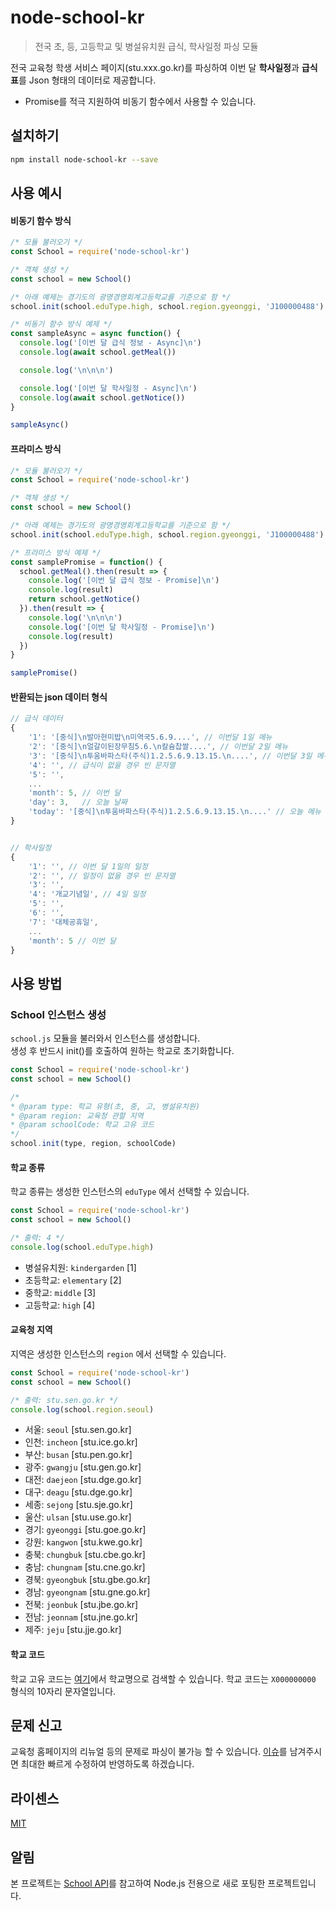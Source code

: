 # node-school-kr
> 전국 초, 등, 고등학교 및 병설유치원 급식, 학사일정 파싱 모듈

전국 교육청 학생 서비스 페이지(stu.xxx.go.kr)를 파싱하여 이번 달 **학사일정**과 **급식표**를 Json 형태의 데이터로 제공합니다.
- Promise를 적극 지원하여 비동기 함수에서 사용할 수 있습니다.

## 설치하기
```bash
npm install node-school-kr --save
```

## 사용 예시

#### 비동기 함수 방식

```javascript
/* 모듈 불러오기 */
const School = require('node-school-kr') 

/* 객체 생성 */
const school = new School()

/* 아래 예제는 경기도의 광명경영회계고등학교를 기준으로 함 */
school.init(school.eduType.high, school.region.gyeonggi, 'J100000488')

/* 비동기 함수 방식 예제 */
const sampleAsync = async function() {
  console.log('[이번 달 급식 정보 - Async]\n')
  console.log(await school.getMeal())

  console.log('\n\n\n')

  console.log('[이번 달 학사일정 - Async]\n')
  console.log(await school.getNotice())
}

sampleAsync()

```

#### 프라미스 방식

```javascript
/* 모듈 불러오기 */
const School = require('node-school-kr') 

/* 객체 생성 */
const school = new School()

/* 아래 예제는 경기도의 광명경영회계고등학교를 기준으로 함 */
school.init(school.eduType.high, school.region.gyeonggi, 'J100000488')

/* 프라미스 방식 예제 */
const samplePromise = function() {
  school.getMeal().then(result => {
    console.log('[이번 달 급식 정보 - Promise]\n')
    console.log(result)
    return school.getNotice()
  }).then(result => {
    console.log('\n\n\n')
    console.log('[이번 달 학사일정 - Promise]\n')
    console.log(result)
  })
}

samplePromise()

```

#### 반환되는 json 데이터 형식
``` javascript
// 급식 데이터
{
    '1': '[중식]\n발아현미밥\n미역국5.6.9....', // 이번달 1일 메뉴
    '2': '[중식]\n얼갈이된장무침5.6.\n칼슘찹쌀....', // 이번달 2일 메뉴 
    '3': '[중식]\n투움바파스타(주식)1.2.5.6.9.13.15.\n....', // 이번달 3일 메뉴
    '4': '', // 급식이 없을 경우 빈 문자열
    '5': '',
    ...
    'month': 5, // 이번 달
    'day': 3,   // 오늘 날짜 
    'today': '[중식]\n투움바파스타(주식)1.2.5.6.9.13.15.\n....' // 오늘 메뉴
}


// 학사일정
{
    '1': '', // 이번 달 1일의 일정
    '2': '', // 일정이 없을 경우 빈 문자열
    '3': '',
    '4': '개교기념일', // 4일 일정
    '5': '',
    '6': '',
    '7': '대체공휴일',
    ...
    'month': 5 // 이번 달
}
```
## 사용 방법

### School 인스턴스 생성
`school.js` 모듈을 불러와서 인스턴스를 생성합니다. <br>
생성 후 반드시 init()를 호출하여 원하는 학교로 초기화합니다.
```javascript
const School = require('node-school-kr')
const school = new School()

/* 
* @param type: 학교 유형(초, 중, 고, 병설유치원) 
* @param region: 교육청 관할 지역
* @param schoolCode: 학교 고유 코드
*/
school.init(type, region, schoolCode)
```

#### 학교 종류

 학교 종류는 생성한 인스턴스의 `eduType` 에서 선택할 수 있습니다.
```javascript
const School = require('node-school-kr')
const school = new School()

/* 출력: 4 */
console.log(school.eduType.high)
```
- 병설유치원: `kindergarden` [1]
- 초등학교: `elementary` [2]
- 중학교: `middle` [3]
- 고등학교: `high` [4]

#### 교육청 지역

 지역은 생성한 인스턴스의 `region` 에서 선택할 수 있습니다. 
```javascript
const School = require('node-school-kr')
const school = new School()

/* 출력: stu.sen.go.kr */
console.log(school.region.seoul)
```
- 서울: `seoul`  [stu.sen.go.kr]
- 인천: `incheon`  [stu.ice.go.kr]
- 부산: `busan` [stu.pen.go.kr]
- 광주: `gwangju` [stu.gen.go.kr]
- 대전: `daejeon` [stu.dge.go.kr]
- 대구: `deagu` [stu.dge.go.kr]
- 세종: `sejong` [stu.sje.go.kr]
- 울산: `ulsan` [stu.use.go.kr]
- 경기: `gyeonggi` [stu.goe.go.kr]
- 강원: `kangwon` [stu.kwe.go.kr]
- 충북: `chungbuk` [stu.cbe.go.kr]
- 충남: `chungnam` [stu.cne.go.kr]
- 경북: `gyeongbuk` [stu.gbe.go.kr]
- 경남: `gyeongnam` [stu.gne.go.kr]
- 전북: `jeonbuk` [stu.jbe.go.kr]
- 전남: `jeonnam` [stu.jne.go.kr]
- 제주: `jeju` [stu.jje.go.kr]

#### 학교 코드

학교 고유 코드는 [여기](https://www.meatwatch.go.kr/biz/bm/sel/schoolListPopup.do)에서 학교명으로 검색할 수 있습니다.
 학교 코드는 `X000000000` 형식의 10자리 문자열입니다.

## 문제 신고
교육청 홈페이지의 리뉴얼 등의 문제로 파싱이 불가능 할 수 있습니다. [이슈](https://github.com/leegeunhyeok/node-school-kr/issues)를 남겨주시면 최대한 빠르게 수정하여 반영하도록 하겠습니다.

## 라이센스
[MIT](https://github.com/agemor/school-api/blob/master/LICENSE)


## 알림
본 프로젝트는 [School API](https://github.com/agemor/school-api)를 참고하여 Node.js 전용으로 새로 포팅한 프로젝트입니다.
